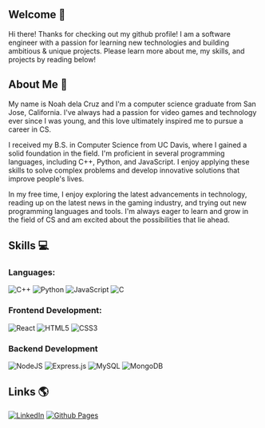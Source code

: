 ## Welcome 👋

Hi there! Thanks for checking out my github profile! I am a software engineer with a passion for learning new technologies and building ambitious & unique projects. Please learn more about me, my skills, and projects by reading below!

## About Me 📝

My name is Noah dela Cruz and I'm a computer science graduate from San Jose, California. I've always had a passion for video games and technology ever since I was young, and this love ultimately inspired me to pursue a career in CS.

I received my B.S. in Computer Science from UC Davis, where I gained a solid foundation in the field. I'm proficient in several programming languages, including C++, Python, and JavaScript. I enjoy applying these skills to solve complex problems and develop innovative solutions that improve people's lives.

In my free time, I enjoy exploring the latest advancements in technology, reading up on the latest news in the gaming industry, and trying out new programming languages and tools. I'm always eager to learn and grow in the field of CS and am excited about the possibilities that lie ahead.

<!--## Projects 💡

Check out my project demo's below:

- Project 1
- Project 2
- Project 3
- Project 4

All source code can be found in my pinned repositories.-->

## Skills 💻

### Languages:
![C++](https://img.shields.io/badge/c++-%2300599C.svg?style=for-the-badge&logo=c%2B%2B&logoColor=white)
![Python](https://img.shields.io/badge/python-3670A0?style=for-the-badge&logo=python&logoColor=ffdd54)
![JavaScript](https://img.shields.io/badge/javascript-%23323330.svg?style=for-the-badge&logo=javascript&logoColor=%23F7DF1E)
![C](https://img.shields.io/badge/c-%2300599C.svg?style=for-the-badge&logo=c&logoColor=white)

### Frontend Development:
![React](https://img.shields.io/badge/react-%2320232a.svg?style=for-the-badge&logo=react&logoColor=%2361DAFB)
![HTML5](https://img.shields.io/badge/html5-%23E34F26.svg?style=for-the-badge&logo=html5&logoColor=white)
![CSS3](https://img.shields.io/badge/css3-%231572B6.svg?style=for-the-badge&logo=css3&logoColor=white)

### Backend Development
![NodeJS](https://img.shields.io/badge/node.js-6DA55F?style=for-the-badge&logo=node.js&logoColor=white)
![Express.js](https://img.shields.io/badge/express.js-%23404d59.svg?style=for-the-badge&logo=express&logoColor=%2361DAFB)
![MySQL](https://img.shields.io/badge/mysql-%2300f.svg?style=for-the-badge&logo=mysql&logoColor=white)
![MongoDB](https://img.shields.io/badge/MongoDB-%234ea94b.svg?style=for-the-badge&logo=mongodb&logoColor=white)


## Links 🌎

<a href='https://www.linkedin.com/in/noahdelacruz/'>![LinkedIn](https://img.shields.io/badge/linkedin-%230077B5.svg?style=for-the-badge&logo=linkedin&logoColor=white)</a>
<a href='https://noah-delacruz.github.io/'>![Github Pages](https://img.shields.io/badge/github%20pages-121013?style=for-the-badge&logo=github&logoColor=white)

<!--
**noah-delacruz/noah-delacruz** is a ✨ _special_ ✨ repository because its `README.md` (this file) appears on your GitHub profile.

Here are some ideas to get you started:

- 🔭 I’m currently working on ...
- 🌱 I’m currently learning ...
- 👯 I’m looking to collaborate on ...
- 🤔 I’m looking for help with ...
- 💬 Ask me about ...
- 📫 How to reach me: ...
- 😄 Pronouns: ...
- ⚡ Fun fact: ...
-->
